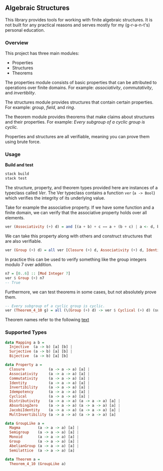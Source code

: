 ## Algebraic Structures

This library provides tools for working with finite algebraic structures. It is not built for any practical reasons and serves mostly for my (g-r-a-n-t's) personal education.

### Overview

This project has three main modules:

- Properties
- Structures
- Theorems

The properties module consists of basic properties that can be attributed to operations over finite domains. For example: *associativity*, *commutativity*, and *invertiblity*.

The structures module provides structures that contain certain properties. For example: *group*, *field*, and *ring*.

The theorem module provides theorems that make claims about structures and their properties. For example: *Every subgroup of a cyclic group is cyclic.*

Properties and structures are all verifiable, meaning you can prove them using brute force.

### Usage

**Build and test**

```sh
stack build
stack test
```

The structure, property, and theorem types provided here are instances of a typeclass called *Ver*. The Ver typeclass contains a function `ver` (`a -> Bool`) which verifies the integrity of its underlying value.

Take for example the associative property. If we have some function and a finite domain, we can verify that the associative property holds over all elements.

```haskell
ver (Associativity (+) d) = and [(a + b) + c == a + (b + c) | a <- d, b <- d, c <- d]
```

We can take this property along with others and construct structures that are also verifiable.

```haskell
ver (Group (+) d) = all ver [Closure (+) d, Associativity (+) d, Identity (+) d, Invertibility (+) d]
```

In practice this can be used to verify something like the group integers modulo 7 over addition.

```haskell
n7 = [0..6] :: [Mod Integer 7]
ver $ Group (+) n7
-- True
```

Furthermore, we can test theorems in some cases, but not absolutely prove them.

```haskell
-- Every subgroup of a cyclic group is cyclic. 
ver (Theorem_4_10 g) = all (\(Group (+) d) -> ver $ Cyclical (+) d) (subgroups g)
```

Theorem names refer to the following [text](http://abstract.ups.edu/download/aata-20180801.pdf)

### Supported Types

```haskell
data Mapping a b =
  Injective  (a -> b) [a] [b] |
  Surjective (a -> b) [a] [b] |
  Bijective  (a -> b) [a] [b]

data Property a =
  Closure           (a -> a -> a) [a] |
  Associativity     (a -> a -> a) [a] |
  Commutativity     (a -> a -> a) [a] |
  Identity          (a -> a -> a) [a] |
  Invertibility     (a -> a -> a) [a] |
  Idempotency       (a -> a -> a) [a] |
  Cyclical          (a -> a -> a) [a] |
  Distributivity    (a -> a -> a) (a -> a -> a) [a] |
  AbsorbingZero     (a -> a -> a) (a -> a -> a) [a] |
  JacobiIdentity    (a -> a -> a) (a -> a -> a) [a] |
  MultInvertibility (a -> a -> a) (a -> a -> a) [a]

data GroupLike a =
  Magma        (a -> a -> a) [a] |
  Semigroup    (a -> a -> a) [a] |
  Monoid       (a -> a -> a) [a] |
  Group        (a -> a -> a) [a] |
  AbelianGroup (a -> a -> a) [a] |
  Semilattice  (a -> a -> a) [a]

data Theorem a =
  Theorem_4_10 (GroupLike a)
```
